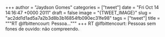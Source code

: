 
+++
author = "Jaydson Gomes"
categories = ["tweet"]
date = "Fri Oct 14 14:16:47 +0000 2011"
draft = false
image = "{TWEET_IMAGE}"
slug = "ac2dd1d1ad5a7a2b3d8b3b16854fb090ec31fe98"
tags = ["tweet"]
title = """RT @lfbittencourt: Pessoa..."""
+++
RT @lfbittencourt: Pessoas sem fones de ouvido: não compreendo.
